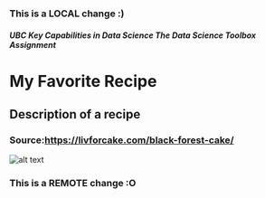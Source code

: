 ### This is a LOCAL change :)

#### *UBC Key Capabilities in Data Science The Data Science Toolbox Assignment*

# My Favorite Recipe

## Description of a recipe

### Source:https://livforcake.com/black-forest-cake/

![alt text](https://livforcake.com/wp-content/uploads/2017/07/black-forest-cake-6.jpg)

### This is a REMOTE change :O

